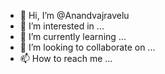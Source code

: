 - 👋 Hi, I’m @Anandvajravelu
- 👀 I’m interested in ...
- 🌱 I’m currently learning ...
- 💞️ I’m looking to collaborate on ...
- 📫 How to reach me ...

<!---
Anandvajravelu/Anandvajravelu is a ✨ special ✨ repository because its `README.md` (this file) appears on your GitHub profile.
You can click the Preview link to take a look at your changes.
--->
